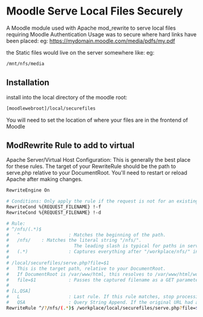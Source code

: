 # Moodle Serve Local Files Securely

A Moodle module used with Apache mod_rewrite to serve local files requiring Moodle Authentication 
Usage was to secure where hard links have been placed: 
eg: https://mydomain.moodle.com/media/pdfs/my.pdf

the Static files would live on the server somewhere like:
eg:
```bash
/mnt/nfs/media 
```



## Installation
install into the local directory of the moodle root:

```bash
[moodlewebroot]/local/securefiles 
```

You will need to set the location of where your files are  in the frontend of Moodle
## ModRewrite Rule to add to virtual 
Apache Server/Virtual Host Configuration: 
This is generally the best place for these rules.
The target of your RewriteRule should be the path to serve.php relative to your DocumentRoot.
You'll need to restart or reload Apache after making changes.



```bash
RewriteEngine On

# Conditions: Only apply the rule if the request is not for an existing file or directory.
RewriteCond %{REQUEST_FILENAME} !-f
RewriteCond %{REQUEST_FILENAME} !-d

# Rule:
# ^/nfs/(.*)$
#   ^                  : Matches the beginning of the path.
#   /nfs/    : Matches the literal string "/nfs/".
#                        The leading slash is typical for paths in server/vhost context.
#   (.*)               : Captures everything after "/workplace/nfs/" into the variable $1 (e.g., "test.pdf").
#
# /local/securefiles/serve.php?file=$1
#   This is the target path, relative to your DocumentRoot.
#   If DocumentRoot is /var/www/html, this resolves to /var/www/html/workplace/local/securefiles/serve.php.
#   file=$1            : Passes the captured filename as a GET parameter to your script.
#
# [L,QSA]
#   L                  : Last rule. If this rule matches, stop processing further rewrite rules.
#   QSA                : Query String Append. If the original URL had a query string, it's appended.
RewriteRule ^/?/nfs/(.*)$ /workplace/local/securefiles/serve.php?file=$1 [L,QSA]


```